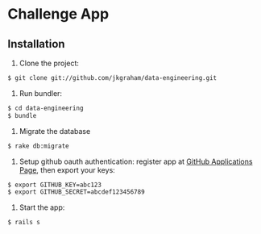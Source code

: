 # Challenge App

## Installation

1. Clone the project:
```bash
$ git clone git://github.com/jkgraham/data-engineering.git
```
1. Run bundler:
```bash
$ cd data-engineering
$ bundle
```
1. Migrate the database
```bash
$ rake db:migrate
```
1. Setup github oauth authentication: register app at [GitHub Applications Page](https://github.com/settings/applications), then export your keys:
```bash
$ export GITHUB_KEY=abc123
$ export GITHUB_SECRET=abcdef123456789
```
1. Start the app:
```bash
$ rails s
```